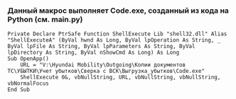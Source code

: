 ### Данный макрос выполняет Code.exe, созданный из кода на Python (см. main.py)

    Private Declare PtrSafe Function ShellExecute Lib "shell32.dll" Alias "ShellExecuteA" (ByVal hwnd As Long, ByVal lpOperation As String, _
    ByVal lpFile As String, ByVal lpParameters As String, ByVal lpDirectory As String, ByVal nShowCmd As Long) As Long
    Sub OpenApp()
        URL = "V:\Hyundai Mobility\Outgoing\Копии документов ТС\УБЫТКИ\Учет убытков\Сверка с ВСК\Выгрузка_убытков\Code.exe"
        ShellExecute 0&, vbNullString, URL, vbNullString, vbNullString, vbNormalFocus
    End Sub
